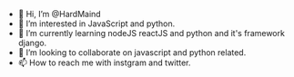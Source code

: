 - 👋 Hi, I’m @HardMaind
- 👀 I’m interested in JavaScript and python.
- 🌱 I’m currently learning nodeJS reactJS and python and it's framework django.
- 💞️ I’m looking to collaborate on javascript and python related.
- 📫 How to reach me with instgram and twitter.

<!---
HardMaind/HardMaind is a ✨ special ✨ repository because its `README.md` (this file) appears on your GitHub profile.
You can click the Preview link to take a look at your changes.
--->
